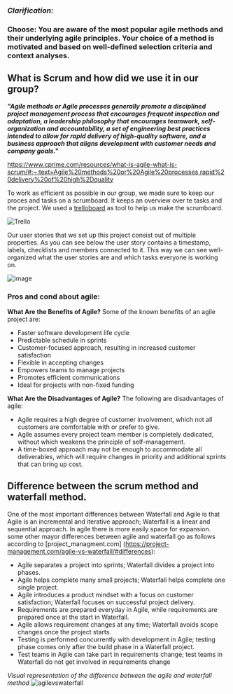### **_Clarification:_**
### **Choose: You are aware of the most popular agile methods and their underlying agile principles. Your choice of a method is motivated and based on well-defined selection criteria and context analyses.**


## What is Scrum and how did we use it in our group?
***"Agile methods or Agile processes generally promote a disciplined project management process that encourages frequent inspection and adaptation, a leadership philosophy that encourages teamwork, self-organization and accountability, a set of engineering best practices intended to allow for rapid delivery of high-quality software, and a business approach that aligns development with customer needs and company goals."*** 

https://www.cprime.com/resources/what-is-agile-what-is-scrum/#:~:text=Agile%20methods%20or%20Agile%20processes,rapid%20delivery%20of%20high%2Dquality

To work as efficient as possible in our group, we made sure to keep our proces and tasks on a scrumboard. It keeps an overview over te tasks and the project. We used a  [trelloboard](https://trello.com/b/Q4D0RcQU/proftaak-semester-3) as tool to help us make the scrumboard.

![Trello](https://user-images.githubusercontent.com/73832880/171404156-8d70eb2d-52a0-4572-bd14-031f62f39563.png)

Our user stories that we set up this project consist out of multiple properties. As you can see below the user story contains a timestamp, labels, checklists and members connected to it. This way we can see well-organized what the user stories are and which tasks everyone is working on.

![image](https://user-images.githubusercontent.com/73832880/171827420-08b33c91-4ca7-4730-b8dc-e0e433032e71.png)

### Pros and cond about agile:
**What Are the Benefits of Agile?**
Some of the known benefits of an agile project are:

- Faster software development life cycle
- Predictable schedule in sprints
- Customer-focused approach, resulting in increased customer satisfaction
- Flexible in accepting changes
- Empowers teams to manage projects
- Promotes efficient communications
- Ideal for projects with non-fixed funding

**What Are the Disadvantages of Agile?**
The following are disadvantages of agile:

- Agile requires a high degree of customer involvement, which not all customers are comfortable with or prefer to give.
- Agile assumes every project team member is completely dedicated, without which weakens the principle of self-management.
- A time-boxed approach may not be enough to accommodate all deliverables, which will require changes in priority and additional sprints that can bring up cost.


## Difference between the scrum method and waterfall method.

One of the most important differences between Waterfall and Agile is that Agile is an incremental and iterative approach; Waterfall is a linear and sequential approach. In agile there is more easily space for expansion.
some other mayor differences between agile and waterfall go as follows according to [project_managment.com] (https://project-management.com/agile-vs-waterfall/#differences):

- Agile separates a project into sprints; Waterfall divides a project into phases.
- Agile helps complete many small projects; Waterfall helps complete one single project.
- Agile introduces a product mindset with a focus on customer satisfaction; Waterfall focuses on successful project delivery.
- Requirements are prepared everyday in Agile, while requirements are prepared once at the start in Waterfall.
- Agile allows requirement changes at any time; Waterfall avoids scope changes once the project starts.
- Testing is performed concurrently with development in Agile; testing phase comes only after the build phase in a Waterfall project.
- Test teams in Agile can take part in requirements change; test teams in Waterfall do not get involved in requirements change

<i>Visual representation of the difference between the agile and waterfall method</i>
![agilevswaterfall](https://user-images.githubusercontent.com/73832880/173312756-305538f1-6263-4133-80a8-2a7f0048da24.JPG)
